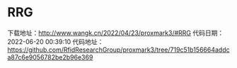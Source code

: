 # RRG
下载地址：http://www.wangk.cn/2022/04/23/proxmark3/#RRG
代码日期：2022-06-20 00:39:10
代码地址：https://github.com/RfidResearchGroup/proxmark3/tree/719c51b156664addca87c6e9056782be2b96e369
